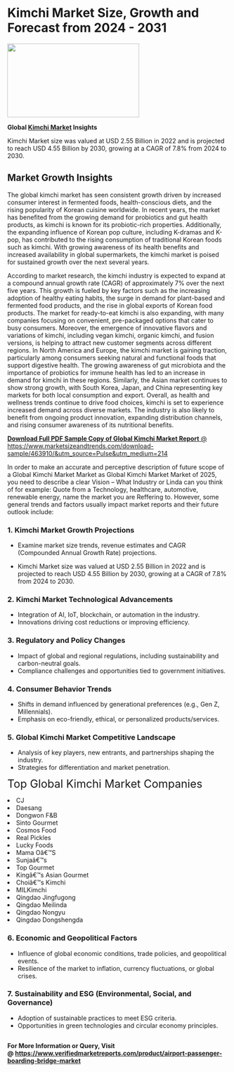 <H1>Kimchi Market Size, Growth and Forecast from 2024 - 2031</H1><img class="aligncenter size-medium wp-image-584254" src="https://thirdeyenews.in/wp-content/uploads/2024/09/Global-Market-Research-300x168.jpeg" alt="" width="300" height="168" /><p><strong>Global&nbsp;<a href="https://www.marketsizeandtrends.com/download-sample/463910/&amp;utm_source=Pulse&amp;utm_medium=214">Kimchi Market</a> Insights</strong></p><p>Kimchi Market size was valued at USD 2.55 Billion in 2022 and is projected to reach USD 4.55 Billion by 2030, growing at a CAGR of 7.8% from 2024 to 2030.</p><p><h2>Market Growth Insights</h2> <p>The global kimchi market has seen consistent growth driven by increased consumer interest in fermented foods, health-conscious diets, and the rising popularity of Korean cuisine worldwide. In recent years, the market has benefited from the growing demand for probiotics and gut health products, as kimchi is known for its probiotic-rich properties. Additionally, the expanding influence of Korean pop culture, including K-dramas and K-pop, has contributed to the rising consumption of traditional Korean foods such as kimchi. With growing awareness of its health benefits and increased availability in global supermarkets, the kimchi market is poised for sustained growth over the next several years.</p> <p><a href="#"></a></p> <p>According to market research, the kimchi industry is expected to expand at a compound annual growth rate (CAGR) of approximately 7% over the next five years. This growth is fueled by key factors such as the increasing adoption of healthy eating habits, the surge in demand for plant-based and fermented food products, and the rise in global exports of Korean food products. The market for ready-to-eat kimchi is also expanding, with many companies focusing on convenient, pre-packaged options that cater to busy consumers. Moreover, the emergence of innovative flavors and variations of kimchi, including vegan kimchi, organic kimchi, and fusion versions, is helping to attract new customer segments across different regions. In North America and Europe, the kimchi market is gaining traction, particularly among consumers seeking natural and functional foods that support digestive health. The growing awareness of gut microbiota and the importance of probiotics for immune health has led to an increase in demand for kimchi in these regions. Similarly, the Asian market continues to show strong growth, with South Korea, Japan, and China representing key markets for both local consumption and export. Overall, as health and wellness trends continue to drive food choices, kimchi is set to experience increased demand across diverse markets. The industry is also likely to benefit from ongoing product innovation, expanding distribution channels, and rising consumer awareness of its nutritional benefits. <p><a href="#"></p><p><span class=""><strong>Download Full PDF Sample Copy of Global Kimchi Market Report</strong> @ <a href="https://www.marketsizeandtrends.com/download-sample/463910/&amp;utm_source=Pulse&amp;utm_medium=214" target="_blank">https://www.marketsizeandtrends.com/download-sample/463910/&amp;utm_source=Pulse&amp;utm_medium=214</a></span></p><p>In order to make an accurate and perceptive description of future scope of a Global&nbsp;Kimchi Market Market as Global&nbsp;Kimchi Market Market of 2025, you need to describe a clear Vision &ndash; What Industry or Linda can you think of for example: Quote from a Technology, healthcare, automotive, renewable energy, name the market you are Reffering to. However, some general trends and factors usually impact market reports and their future outlook include:</p><h3>1.&nbsp;<strong>Kimchi Market Growth Projections</strong></h3><ul><li>Examine market size trends, revenue estimates and CAGR (Compounded Annual Growth Rate) projections.</li><li><p>Kimchi Market size was valued at USD 2.55 Billion in 2022 and is projected to reach USD 4.55 Billion by 2030, growing at a CAGR of 7.8% from 2024 to 2030.</p></li></ul><h3>2.&nbsp;<strong>Kimchi Market Technological Advancements</strong></h3><ul><li>Integration of AI, IoT, blockchain, or automation in the industry.</li><li>Innovations driving cost reductions or improving efficiency.</li></ul><h3>3.&nbsp;<strong>Regulatory and Policy Changes</strong></h3><ul><li>Impact of global and regional regulations, including sustainability and carbon-neutral goals.</li><li>Compliance challenges and opportunities tied to government initiatives.</li></ul><h3>4.&nbsp;<strong>Consumer Behavior Trends</strong></h3><ul><li>Shifts in demand influenced by generational preferences (e.g., Gen Z, Millennials).</li><li>Emphasis on eco-friendly, ethical, or personalized products/services.</li></ul><h3>5.&nbsp;<strong>Global Kimchi Market Competitive Landscape</strong></h3><ul><li>Analysis of key players, new entrants, and partnerships shaping the industry.</li><li>Strategies for differentiation and market penetration.</li></ul><p data-pm-slice="1 1 []"><span style="color: inherit; font-family: inherit; font-size: 25px;">Top Global Kimchi Market Companies</span></p><div class="" data-test-id=""><p><li>CJ</li><li> Daesang</li><li> Dongwon F&B</li><li> Sinto Gourmet</li><li> Cosmos Food</li><li> Real Pickles</li><li> Lucky Foods</li><li> Mama Oâ€™S</li><li> Sunjaâ€™s</li><li> Top Gourmet</li><li> Kingâ€™s Asian Gourmet</li><li> Choiâ€™s Kimchi</li><li> MILKimchi</li><li> Qingdao Jingfugong</li><li> Qingdao Meilinda</li><li> Qingdao Nongyu</li><li> Qingdao Dongshengda</li></p></div><h3>6.&nbsp;<strong>Economic and Geopolitical Factors</strong></h3><ul><li>Influence of global economic conditions, trade policies, and geopolitical events.</li><li>Resilience of the market to inflation, currency fluctuations, or global crises.</li></ul><h3>7.&nbsp;<strong>Sustainability and ESG (Environmental, Social, and Governance)</strong></h3><ul><li>Adoption of sustainable practices to meet ESG criteria.</li><li>Opportunities in green technologies and circular economy principles.</li></ul><h2><strong style="font-size: 14px;">For More Information or Query, Visit @&nbsp;</strong><a style="background-color: #ffffff; font-size: 14px;" href="https://www.marketsizeandtrends.com/report/kimchi-market/" target="_blank">https://www.verifiedmarketreports.com/product/airport-passenger-boarding-bridge-market</a></h2>
